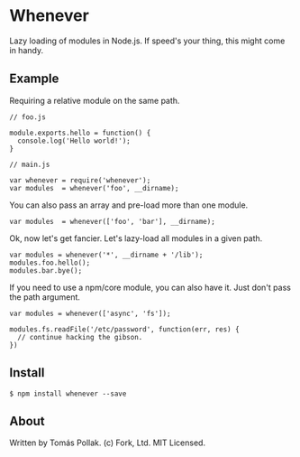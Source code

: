 Whenever
========

Lazy loading of modules in Node.js. If speed's your thing, this might come in handy.

Example
-------

Requiring a relative module on the same path.

    // foo.js

    module.exports.hello = function() {
      console.log('Hello world!');
    }

    // main.js

    var whenever = require('whenever');
    var modules  = whenever('foo', __dirname);

You can also pass an array and pre-load more than one module.

    var modules  = whenever(['foo', 'bar'], __dirname);

Ok, now let's get fancier. Let's lazy-load all modules in a given path.

    var modules = whenever('*', __dirname + '/lib');
    modules.foo.hello();
    modules.bar.bye();

If you need to use a npm/core module, you can also have it. Just don't pass the path argument.

    var modules = whenever(['async', 'fs']);

    modules.fs.readFile('/etc/password', function(err, res) {
      // continue hacking the gibson.
    })

Install
-------

    $ npm install whenever --save

About
-----

Written by Tomás Pollak.
(c) Fork, Ltd. MIT Licensed.
